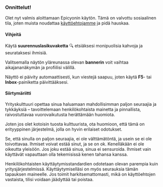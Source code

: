 ### Onnittelut!
Olet nyt valmis aloittamaan Epicyonin käytön. Tämä on valvottu sosiaalinen tila, joten muista noudattaa [käyttöehtojamme](/terms) ja pidä hauskaa.

#### Vihjeitä
Käytä **suurennuslasikuvaketta** 🔍 etsiäksesi monipuolisia kahvoja ja seurataksesi ihmisiä.

Valitsemalla näytön yläreunassa olevan **bannerin** voit vaihtaa aikajananäkymän ja profiilisi välillä.

Näyttö ei päivity automaattisesti, kun viestejä saapuu, joten käytä **F5**- tai **Inbox**-painiketta päivittääksesi.

#### Siirtymäriitti
Yrityskulttuuri opettaa sinua haluamaan mahdollisimman paljon seuraajia ja tykkäyksiä – tavoittelemaan henkilökohtaista mainetta ja pinnallista, raivostuttavaa vuorovaikutusta herättämään huomiota.

Joten jos olet kotoisin tuosta kulttuurista, ota huomioon, että tämä on erityyppinen järjestelmä, jolla on hyvin erilaiset odotukset.

Se, että sinulla on paljon seuraajia, ei ole välttämätöntä, ja usein se ei ole toivottavaa. Ihmiset voivat estää sinut, ja se on ok. Kenelläkään ei ole oikeutta yleisöön. Jos joku estää sinua, sinua ei sensuroida. Ihmiset vain käyttävät vapauttaan olla tekemisissä kenen tahansa kanssa.

Henkilökohtaisten käyttäytymisstandardien odotetaan olevan parempia kuin yritysjärjestelmissä. Käyttäytymiselläsi on myös seurauksia tämän tapauksen maineelle. Jos toimit harkitsemattomasti, mikä on käyttöehtojen vastaista, tilisi voidaan jäädyttää tai poistaa.
